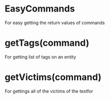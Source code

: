# EasyCommands
For easy getting the return values of commands

# getTags(command)
For getting list of tags on an entity

# getVictims(command)
For gettings all of the victims of the testfor
